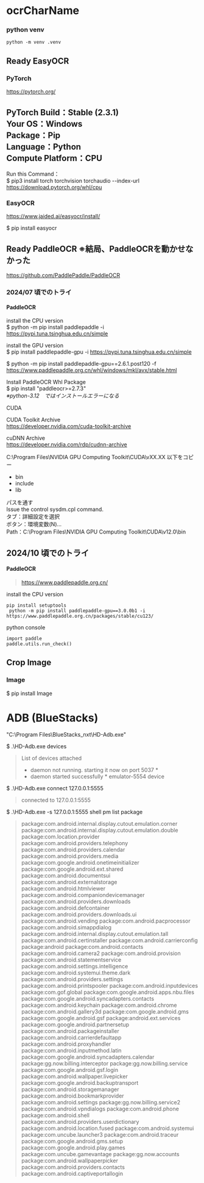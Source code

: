 # ocrCharName
### python venv
```
python -m venv .venv
```

## Ready EasyOCR

### PyTorch

https://pytorch.org/

PyTorch Build：Stable (2.3.1)  
Your OS：Windows  
Package：Pip  
Language：Python  
Compute Platform：CPU  
---
Run this Command：  
$ pip3 install torch torchvision torchaudio --index-url https://download.pytorch.org/whl/cpu

### EasyOCR

https://www.jaided.ai/easyocr/install/

$ pip install easyocr

## Ready PaddleOCR ※結局、PaddleOCRを動かせなかった
https://github.com/PaddlePaddle/PaddleOCR

### 2024/07 頃でのトライ
#### PaddleOCR
install the CPU version  
$ python -m pip install paddlepaddle -i https://pypi.tuna.tsinghua.edu.cn/simple

install the GPU version  
$ pip install paddlepaddle-gpu -i https://pypi.tuna.tsinghua.edu.cn/simple

$ python -m pip install paddlepaddle-gpu==2.6.1.post120 -f https://www.paddlepaddle.org.cn/whl/windows/mkl/avx/stable.html

Install PaddleOCR Whl Package  
$ pip install "paddleocr>=2.7.3"  
 _※python-3.12　ではインストールエラーになる_


CUDA

CUDA Toolkit Archive  
https://developer.nvidia.com/cuda-toolkit-archive

cuDNN Archive  
https://developer.nvidia.com/rdp/cudnn-archive

C:\Program Files\NVIDIA GPU Computing Toolkit\CUDA\vXX.XX
以下をコピー
- bin
- include
- lib

パスを通す  
Issue the control sysdm.cpl command.  
タブ：詳細設定を選択  
ボタン：環境変数(N)...  
Path：C:\Program Files\NVIDIA GPU Computing Toolkit\CUDA\v12.0\bin  

## 2024/10 頃でのトライ
#### PaddleOCR
> https://www.paddlepaddle.org.cn/  

install the CPU version
```
pip install setuptools
 python -m pip install paddlepaddle-gpu==3.0.0b1 -i https://www.paddlepaddle.org.cn/packages/stable/cu123/
```

python console
```
import paddle
paddle.utils.run_check()
```

## Crop Image
### Image

$ pip install Image

# ADB (BlueStacks)
"C:\Program Files\BlueStacks_nxt\HD-Adb.exe"

$ .\HD-Adb.exe devices  
> List of devices attached
> * daemon not running. starting it now on port 5037 *
> * daemon started successfully *
> emulator-5554   device

$ .\HD-Adb.exe connect 127.0.0.1:5555
> connected to 127.0.0.1:5555

$ .\HD-Adb.exe -s 127.0.0.1:5555 shell pm list package
> package:com.android.internal.display.cutout.emulation.corner
> package:com.android.internal.display.cutout.emulation.double
> package:com.location.provider
> package:com.android.providers.telephony
> package:com.android.providers.calendar
> package:com.android.providers.media
> package:com.google.android.onetimeinitializer
> package:com.google.android.ext.shared
> package:com.android.documentsui
> package:com.android.externalstorage
> package:com.android.htmlviewer
> package:com.android.companiondevicemanager
> package:com.android.providers.downloads
> package:com.android.defcontainer
> package:com.android.providers.downloads.ui
> package:com.android.vending
> package:com.android.pacprocessor
> package:com.android.simappdialog
> package:com.android.internal.display.cutout.emulation.tall
> package:com.android.certinstaller
> package:com.android.carrierconfig
> package:android
> package:com.android.contacts
> package:com.android.camera2
> package:com.android.provision
> package:com.android.statementservice
> package:com.android.settings.intelligence
> package:com.android.systemui.theme.dark
> package:com.android.providers.settings
> package:com.android.printspooler
> package:com.android.inputdevices
> package:com.gof.global
> package:com.google.android.apps.nbu.files
> package:com.google.android.syncadapters.contacts
> package:com.android.keychain
> package:com.android.chrome
> package:com.android.gallery3d
> package:com.google.android.gms
> package:com.google.android.gsf
> package:android.ext.services
> package:com.google.android.partnersetup
> package:com.android.packageinstaller
> package:com.android.carrierdefaultapp
> package:com.android.proxyhandler
> package:com.android.inputmethod.latin
> package:com.google.android.syncadapters.calendar
> package:gg.now.billing.interceptor
> package:gg.now.billing.service
> package:com.google.android.gsf.login
> package:com.android.wallpaper.livepicker
> package:com.google.android.backuptransport
> package:com.android.storagemanager
> package:com.android.bookmarkprovider
> package:com.android.settings
> package:gg.now.billing.service2
> package:com.android.vpndialogs
> package:com.android.phone
> package:com.android.shell
> package:com.android.providers.userdictionary
> package:com.android.location.fused
> package:com.android.systemui
> package:com.uncube.launcher3
> package:com.android.traceur
> package:com.google.android.gms.setup
> package:com.google.android.play.games
> package:com.uncube.gamevantage
> package:gg.now.accounts
> package:com.android.wallpaperpicker
> package:com.android.providers.contacts
> package:com.android.captiveportallogin
